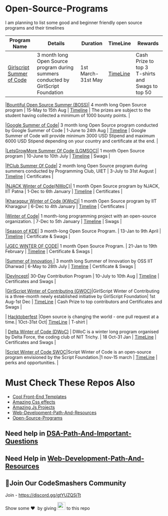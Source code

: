 # Open-Source-Programs
I am planning to list some good and beginner friendly open source programs and their timelines 

| Program Name | Details | Duration | TimeLine| Rewards |
|---|---|---|--|--|
|[Girlscript Summer of Code](https://gssoc.girlscript.tech/) |3 month long Open Source program during summers conducted by GirlScript Foundation | 1st March- 31st May | [TimeLine](https://gssoc.girlscript.tech/schedule.html) | Cash Prize to top 3 <br> T-shirts and Swags to top 50  |

|[Bountiful Open Source Summer (BOSS)](https://lab.codingblocks.com/boss)| 4 month long Open Source program | 15-May to 15th Aug | [Timeline](https://github.com/coding-blocks) | The prizes are subject to the student having collected a minimum of 1000 bounty points. | 

|[Google Summer of Code](https://summerofcode.withgoogle.com/)| 3 month long Open Source program conducted by Google Summer of Code | 1-June to 24th Aug | [Timeline](https://summerofcode.withgoogle.com/how-it-works/#timeline/) | Google Summer of Code will provide minimum 3000 USD Stipend and maximum 6000 USD Stipend depending on your country and certificate at the end. | 

|[LetsGrowMore Summer Of Code (LGMSOC)](https://letsgrowmore.in/soc/)| 1 month Open Source program | 10-June to 10th July | [Timeline](https://forms.gle/gRgKf3jY1Fg2qv7f8) | Swags | 

|[PClub Summer Of Code](http://www.pclubsummerofcode.in/)| 2 month long Open Source program during summers conducted by Programming Club, UIET | 3-July to 31st August | [Timeline](http://www.pclubsummerofcode.in/) | Certificates | 

|[NJACK Winter of Code(NWoC)](https://njackwinterofcode.github.io/)| 1 month Open Source program by NJACK, IIT Patna | 1-Dec to 6th January | [Timeline](https://njackwinterofcode.github.io/timeline.html) | Certificates | 

|[Kharagpur Winter of Code (KWoC)](https://kwoc20.kossiitkgp.org/)| 1 month Open Source program by IIT Kharagpur | 6-Dec to 4th January | [Timeline](https://kwoc20.kossiitkgp.org/#tline) | Certificates | 

|[Winter of Code](https://winterofcode.com/)| 1 month-long programming project with an open-source organization. | 7-Dec to 5th January | [Timeline](https://winterofcode.com/) | Swags | 

|[Season of KDE](https://season.kde.org/)| 3 month-long Open Source Program. | 13-Jan to 9th April | [Timeline](https://season.kde.org/) | Certificate & Swags | 

|[JGEC WINTER OF CODE](https://jwoc2k20.tech/index.html)| 1 month Open Source Program. | 21-Jan to 19th February | [Timeline](https://jwoc2k20.tech/index.html) | Certificate & Swags | 

|[Summer of Innovation ](https://oss2019.github.io/SoI.html)| 3 month long Summer of Innovation by OSS IIT Dharwad | 6-May to 28th July | [Timeline](https://oss2019.github.io/SoI.html) | Certificate & Swags | 

|[DevIncept](https://contribute.devincept.com/)| 30-Day Contribution Program | 10-July to 10th Aug | [Timeline](https://contribute.devincept.com/) | Certificates and Swags | 

|[GirlScript Winter of Contributing (GWOC)](https://gwoc.girlscript.tech/)|GirlScript Winter of Contributing is a three-month newly established initiative by GirlScript Foundation| 1st Aug-1st Dec | [TimeLine](https://gwoc.girlscript.tech/#timeline-heading) | Cash Prize to top contributors and Certificates and Swags |

| [Hacktoberfest](https://hacktoberfest.digitalocean.com/) |Open source is changing the world - one pull request at a time.| 1Oct-31st Oct| [TimeLine](https://hacktoberfest.digitalocean.com/details) | T-shirt |

| [Delta Winter of Code (DWoC)](https://dwoc.io/) | DWoC is a winter long program organised by Delta Force, the coding club of NIT Trichy. | 18 Oct-31 Jan | [TimeLine](https://dwoc.io/#timeline) | Certificates and Swags |

|[Script Winter of Code SWOC](https://swoc.tech/)|Script Winter of Code is an open-source program envisioned by the Script Foundation.|1 nov-15 march | [TimeLine](https://swoc.tech/index.html#timeline) | perks and opportunities. |

# Must Check These Repos Also
- [Cool Front-End Templates ](https://github.com/arpit456jain/Cool-Front-End_Templates)
- [Amazing Css effects](https://github.com/arpit456jain/Amazing-Css-Effects)
- [Amazing Js Projects](https://github.com/arpit456jain/Amazing-Js-Projects)
- [Web-Development-Path-And-Resources](https://github.com/arpit456jain/Web-Development-Path-And-Resources)
- [Open-Source-Programs](https://github.com/arpit456jain/Open-Source-Programs)

## Need help in [DSA-Path-And-Important-Questions](https://github.com/arpit456jain/DSA-Path-And-Important-Questions)
## Need Help in [Web-Development-Path-And-Resources](https://github.com/arpit456jain/Web-Development-Path-And-Resources)
## 💬Join Our CodeSmashers Community

Join - https://discord.gg/gtYUZQSjTt

Show some ❤️&nbsp; by giving <img src="https://imgur.com/o7ncZFp.jpg" height=25px width=25px> to this repo
